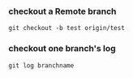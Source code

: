 ###  checkout a Remote branch
    git checkout -b test origin/test
### checkout one branch's log
    git log branchname
